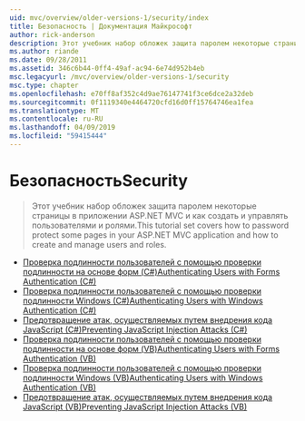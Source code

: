 ```yaml
---
uid: mvc/overview/older-versions-1/security/index
title: Безопасность | Документация Майкрософт
author: rick-anderson
description: Этот учебник набор обложек защита паролем некоторые страницы в приложении ASP.NET MVC и как создать и управлять пользователями и ролями.
ms.author: riande
ms.date: 09/28/2011
ms.assetid: 346c6b44-0ff4-49af-ac94-6e74d952b4eb
msc.legacyurl: /mvc/overview/older-versions-1/security
msc.type: chapter
ms.openlocfilehash: e70ff8af352c4d9ae76147741f3ce6dce2a32deb
ms.sourcegitcommit: 0f1119340e4464720cfd16d0ff15764746ea1fea
ms.translationtype: MT
ms.contentlocale: ru-RU
ms.lasthandoff: 04/09/2019
ms.locfileid: "59415444"
---
```

# <a name="security"></a><span data-ttu-id="7d310-103">Безопасность</span><span class="sxs-lookup"><span data-stu-id="7d310-103">Security</span></span>

> <span data-ttu-id="7d310-104">Этот учебник набор обложек защита паролем некоторые страницы в приложении ASP.NET MVC и как создать и управлять пользователями и ролями.</span><span class="sxs-lookup"><span data-stu-id="7d310-104">This tutorial set covers how to password protect some pages in your ASP.NET MVC application and how to create and manage users and roles.</span></span>


- [<span data-ttu-id="7d310-105">Проверка подлинности пользователей с помощью проверки подлинности на основе форм (C#)</span><span class="sxs-lookup"><span data-stu-id="7d310-105">Authenticating Users with Forms Authentication (C#)</span></span>](authenticating-users-with-forms-authentication-cs.md)
- [<span data-ttu-id="7d310-106">Проверка подлинности пользователей с помощью проверки подлинности Windows (C#)</span><span class="sxs-lookup"><span data-stu-id="7d310-106">Authenticating Users with Windows Authentication (C#)</span></span>](authenticating-users-with-windows-authentication-cs.md)
- [<span data-ttu-id="7d310-107">Предотвращение атак, осуществляемых путем внедрения кода JavaScript (C#)</span><span class="sxs-lookup"><span data-stu-id="7d310-107">Preventing JavaScript Injection Attacks (C#)</span></span>](preventing-javascript-injection-attacks-cs.md)
- [<span data-ttu-id="7d310-108">Проверка подлинности пользователей с помощью проверки подлинности на основе форм (VB)</span><span class="sxs-lookup"><span data-stu-id="7d310-108">Authenticating Users with Forms Authentication (VB)</span></span>](authenticating-users-with-forms-authentication-vb.md)
- [<span data-ttu-id="7d310-109">Проверка подлинности пользователей с помощью проверки подлинности Windows (VB)</span><span class="sxs-lookup"><span data-stu-id="7d310-109">Authenticating Users with Windows Authentication (VB)</span></span>](authenticating-users-with-windows-authentication-vb.md)
- [<span data-ttu-id="7d310-110">Предотвращение атак, осуществляемых путем внедрения кода JavaScript (VB)</span><span class="sxs-lookup"><span data-stu-id="7d310-110">Preventing JavaScript Injection Attacks (VB)</span></span>](preventing-javascript-injection-attacks-vb.md)
